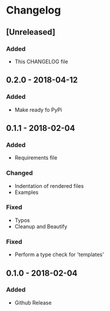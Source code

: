 # Changelog
## [Unreleased]
### Added
- This CHANGELOG file

## 0.2.0 - 2018-04-12
### Added
- Make ready fo PyPi

## 0.1.1 - 2018-02-04
### Added
- Requirements file
 
### Changed
- Indentation of rendered files
- Examples

### Fixed
- Typos
- Cleanup and Beautify

### Fixed
- Perform a type check for 'templates'

## 0.1.0 - 2018-02-04 
### Added
- Github Release
